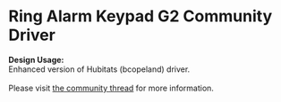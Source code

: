 # Ring Alarm Keypad G2 Community Driver
<b>Design Usage:</b><br>
Enhanced version of Hubitats (bcopeland) driver.<br><br>
Please visit <a href='https://community.hubitat.com/t/release-ring-alarm-keypad-g2-community-driver-enhanced-version-of-hubitats-driver/82990' target="_blank">the community thread</a> for more information.
<br><br>
